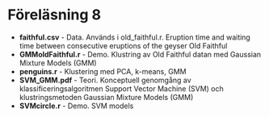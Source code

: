 # Föreläsning 8

* **faithful.csv** - Data. Används i old_faithful.r. Eruption time and waiting time between consecutive eruptions of the geyser Old Faithful
* **GMMoldFaithful.r** - Demo. Klustring av Old Faithful datan med Gaussian Mixture Models (GMM)
* **penguins.r** - Klustering med PCA, k-means, GMM
* **SVM_GMM.pdf** - Teori. Konceptuell genomgång av klassificeringsalgoritmen Support Vector Machine (SVM) och klustringsmetoden Gaussian Mixture Models (GMM)
* **SVMcircle.r** - Demo. SVM models
